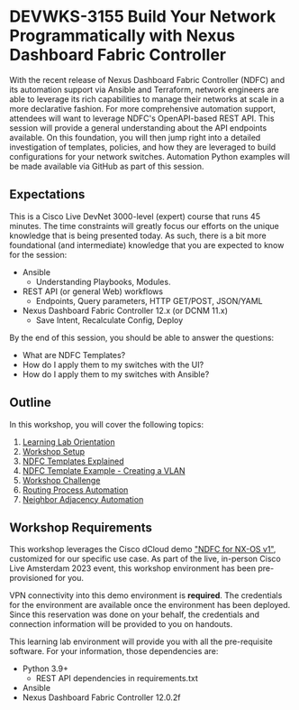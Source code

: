 # DEVWKS-3155 Build Your Network Programmatically with Nexus Dashboard Fabric Controller

With the recent release of Nexus Dashboard Fabric Controller (NDFC) and its automation support via Ansible and Terraform, network engineers are able to leverage its rich capabilities to manage their networks at scale in a more declarative fashion.  For more comprehensive automation support, attendees will want to leverage NDFC's OpenAPI-based REST API. This session will provide a general understanding about the API endpoints available. On this foundation, you will then jump right into a detailed investigation of templates, policies, and how they are leveraged to build configurations for your network switches.  Automation Python examples will be made available via GitHub as part of this session.

## Expectations

This is a Cisco Live DevNet 3000-level (expert) course that runs 45 minutes. The time constraints will greatly focus our efforts on the unique knowledge that is being presented today. As such, there is a bit more foundational (and intermediate) knowledge that you are expected to know for the session:

- Ansible
    - Understanding Playbooks, Modules.
- REST API (or general Web) workflows
    - Endpoints, Query parameters, HTTP GET/POST, JSON/YAML
- Nexus Dashboard Fabric Controller 12.x (or DCNM 11.x)
    - Save Intent, Recalculate Config, Deploy  

By the end of this session, you should be able to answer the questions:

- What are NDFC Templates?
- How do I apply them to my switches with the UI?
- How do I apply them to my switches with Ansible?

## Outline

In this workshop, you will cover the following topics:

1. [Learning Lab Orientation](./00-orientation.md)
1. [Workshop Setup](./01-setup.md)
1. [NDFC Templates Explained](./02-templates.md)
1. [NDFC Template Example - Creating a VLAN](./03-example.md)
1. [Workshop Challenge](./04-challenge.md)
1. [Routing Process Automation](./05-routing.md)
1. [Neighbor Adjacency Automation](./06-adjacencies.md)

## Workshop Requirements

This workshop leverages the Cisco dCloud demo ["NDFC for NX-OS v1"](https://dcloud2-rtp.cisco.com/content/demo/885306), customized for our specific use case. As part of the live, in-person Cisco Live Amsterdam 2023 event, this workshop environment has been pre-provisioned for you.

VPN connectivity into this demo environment is **required**. The credentials for the environment are available once the environment has been deployed. Since this reservation was done on your behalf, the credentials and connection information will be provided to you on handouts.

This learning lab environment will provide you with all the pre-requisite software. For your information, those dependencies are:

- Python 3.9+
    - REST API dependencies in requirements.txt
- Ansible
- Nexus Dashboard Fabric Controller 12.0.2f
